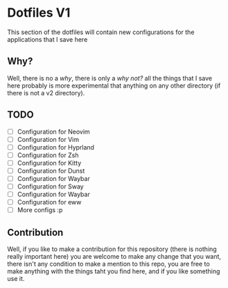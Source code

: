 # Dotfiles V1

This section of the dotfiles will contain new configurations for the applications that I save here


## Why?

Well, there is no a _why_, there is only a _why not?_ all the things that I save here probably is more
experimental that anything on any other directory (if there is not a v2 directory).

## TODO

- [ ] Configuration for Neovim 
- [ ] Configuration for Vim
- [ ] Configuration for Hyprland
- [ ] Configuration for Zsh
- [ ] Configuration for Kitty
- [ ] Configuration for Dunst
- [ ] Configuration for Waybar
- [ ] Configuration for Sway
- [ ] Configuration for Waybar
- [ ] Configuration for eww
- [ ] More configs :p

## Contribution

Well, if you like to make a contribution for this repository (there is nothing really important here) you
are welcome to make any change that you want, there isn't any condition to make a mention to this repo,
you are free to make anything with the things taht you find here, and if you like something use it.


